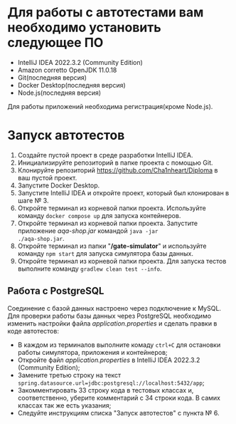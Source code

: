 # Для работы с автотестами вам необходимо установить следующее ПО
- IntelliJ IDEA 2022.3.2 (Community Edition)
- Amazon corretto OpenJDK 11.0.18
- Git(последняя версия)
- Docker Desktop(последняя версия)
- Node.js(последняя версия)

Для работы приложений необходима регистрация(кроме Node.js).

# Запуск автотестов
1. Создайте пустой проект в среде разработки IntelliJ IDEA.
2. Инициализируйте репозиторий в папке проекта с помощью Git.
3. Клонируйте репозиторий https://github.com/Cha1nheart/Diploma в ваш пустой проект.
4. Запустите Docker Desktop.
5. Запустите IntelliJ IDEA и откройте проект, который был клонирован в шаге № 3.
6. Откройте терминал из корневой папки проекта. Используйте команду <code>docker compose up</code> для запуска контейнеров.
7. Откройте терминал из корневой папки проекта. Запустите приложение *aqa-shop.jar* командой <code>java -jar ./aqa-shop.jar</code>.
8. Откройте терминал из папки "**/gate-simulator**" и используйте команду <code>npm start</code> для запуска симулятора базы данных.
9. Откройте терминал из корневой папки проекта. Для запуска тестов выполните команду <code>gradlew clean test --info</code>.

## Работа с PostgreSQL

Соединение с базой данных настроено через подключение к MySQL.
Для проверки работы базы данных через PostgreSQL необходимо изменить настройки файла *application.properties* и сделать правки в коде автотестов:
- В каждом из терминалов выполните комаду <code>ctrl+C</code> для остановки работы симулятора, приложения и контейнеров;
- Откройте файл *application.properties* в IntelliJ IDEA 2022.3.2 (Community Edition);
- Замените третью строку на текст <code>spring.datasource.url=jdbc:postgresql://localhost:5432/app</code>;
- Закомментировать 33 строку кода в тестовых классах и, соответственно, уберите комментарий с 34 строки кода. В самих классах так же есть указания;
- Следуйте инструкциям списка "Запуск автотестов" с пункта № 6.